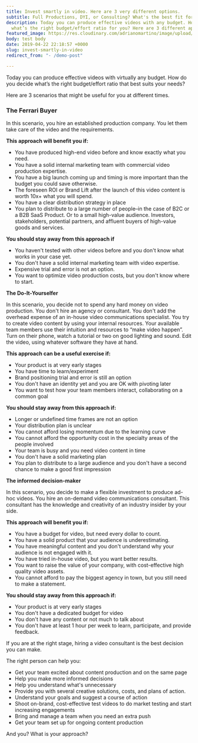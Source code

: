 ```yaml
---
title: Invest smartly in video. Here are 3 very different options.
subtitle: Full Productions, DYI, or Consulting? What's the best fit for you?
description: Today you can produce effective videos with any budget. How do you decide
  what’s the right budget/effort ratio for you? Here are 3 different approaches
featured_image: https://res.cloudinary.com/adrianomartino/image/upload/adrianomartinocom/Adriano_Martino_Video_Marketing_rgg8m2.jpg
body: test body
date: 2019-04-22 22:18:57 +0000
slug: invest-smartly-in-video
redirect_from: "- /demo-post"

---
```

Today you can produce effective videos with virtually any budget. How do you decide what’s the right budget/effort ratio that best suits your needs?

Here are 3 scenarios that might be useful for you at different times.

### **The Ferrari Buyer**

In this scenario, you hire an established production company. You let them take care of the video and the requirements.

**This approach will benefit you if:**

* You have produced high-end video before and know exactly what you need.
* You have a solid internal marketing team with commercial video production expertise.
* You have a big launch coming up and timing is more important than the budget you could save otherwise.
* The foreseen ROI or Brand Lift after the launch of this video content is worth 10x+ what you will spend.
* You have a clear distribution strategy in place
* You plan to distribute to a large number of people–in the case of B2C or a B2B SaaS Product. Or to a small high-value audience. Investors, stakeholders, potential partners, and affluent buyers of high-value goods and services.

**You should stay away from this approach if**

* You haven't tested with other videos before and you don't know what works in your case yet.
* You don't have a solid internal marketing team with video expertise.
* Expensive trial and error is not an option.
* You want to optimize video production costs, but you don't know where to start.

**The Do-It-Yourselfer**

In this scenario, you decide not to spend any hard money on video production. You don't hire an agency or consultant. You don't add the overhead expense of an in-house video communications specialist. You try to create video content by using your internal resources. Your available team members use their intuition and resources to “make video happen”. Turn on their phone, watch a tutorial or two on good lighting and sound. Edit the video, using whatever software they have at hand.

**This approach can be a useful exercise if:**

* Your product is at very early stages
* You have time to learn/experiment
* Brand positioning trial and error is still an option
* You don't have an identity yet and you are OK with pivoting later
* You want to test how your team members interact, collaborating on a common goal

**You should stay away from this approach if:**

* Longer or undefined time frames are not an option
* Your distribution plan is unclear
* You cannot afford losing momentum due to the learning curve
* You cannot afford the opportunity cost in the specialty areas of the people involved
* Your team is busy and you need video content in time
* You don't have a solid marketing plan
* You plan to distribute to a large audience and you don't have a second chance to make a good first impression

**The informed decision-maker**

In this scenario, you decide to make a flexible investment to produce ad-hoc videos. You hire an on-demand video communications consultant. This consultant has the knowledge and creativity of an industry insider by your side.

**This approach will benefit you if:**

* You have a budget for video, but need every dollar to count.
* You have a solid product that your audience is underestimating.
* You have meaningful content and you don't understand why your audience is not engaged with it.
* You have tried in-house video, but you want better results.
* You want to raise the value of your company, with cost-effective high quality video assets.
* You cannot afford to pay the biggest agency in town, but you still need to make a statement.

**You should stay away from this approach if:**

* Your product is at very early stages
* You don't have a dedicated budget for video
* You don't have any content or not much to talk about
* You don't have at least 1 hour per week to learn, participate, and provide feedback.

If you are at the right stage, hiring a video consultant is the best decision you can make.

The right person can help you:

* Get your team excited about content production and on the same page
* Help you make more informed decisions
* Help you understand what's unnecessary
* Provide you with several creative solutions, costs, and plans of action.
* Understand your goals and suggest a course of action
* Shoot on-brand, cost-effective test videos to do market testing and start increasing engagements
* Bring and manage a team when you need an extra push
* Get your team set up for ongoing content production

And you? What is your approach?